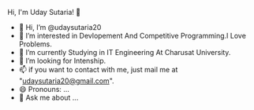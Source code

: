 Hi, I'm Uday Sutaria! 👋
- 👋 Hi, I’m @udaysutaria20
- 👀 I’m interested in Devlopement And Competitive Programming.I Love Problems.
- 🌱 I’m currently Studying in IT Engineering At Charusat University.
- 💞️ I’m looking for Intenship.
- 📫 if you want to contact with me, just mail me at "udaysutaria20@gmail.com".
- 😄 Pronouns: ...
- 💬 Ask me about ...
